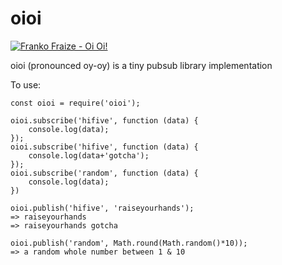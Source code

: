 # oioi
[![Franko Fraize - Oi Oi! ](https://img.youtube.com/vi/nZWlRnOvBKs/0.jpg)](https://www.youtube.com/watch?v=nZWlRnOvBKs)

oioi (pronounced oy-oy) is a tiny pubsub library implementation

To use:
```
const oioi = require('oioi');

oioi.subscribe('hifive', function (data) {
	console.log(data);
});
oioi.subscribe('hifive', function (data) {
	console.log(data+'gotcha');
});
oioi.subscribe('random', function (data) {
	console.log(data);
})

oioi.publish('hifive', 'raiseyourhands');
=> raiseyourhands
=> raiseyourhands gotcha

oioi.publish('random', Math.round(Math.random()*10));
=> a random whole number between 1 & 10
```